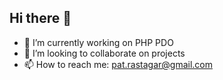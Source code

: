 ## Hi there 👋

- 🔭 I’m currently working on PHP PDO
- 🤝 I’m looking to collaborate on projects
- 📫 How to reach me: pat.rastagar@gmail.com

